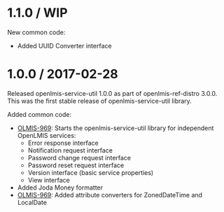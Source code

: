 1.1.0 / WIP
===========

New common code:
* Added UUID Converter interface

1.0.0 / 2017-02-28
==================

Released openlmis-service-util 1.0.0 as part of openlmis-ref-distro 3.0.0. This was the first stable release of openlmis-service-util library.

Added common code:
* [OLMIS-969](https://openlmis.atlassian.net/browse/OLMIS-969): Starts the openlmis-service-util library for independent OpenLMIS services:
  - Error response interface
  - Notification request interface
  - Password change request interface
  - Password reset request interface
  - Version interface (basic service properties)
  - View interface 
* Added Joda Money formatter
* [OLMIS-969](https://openlmis.atlassian.net/browse/OLMIS-969): Added attribute converters for ZonedDateTime and LocalDate

